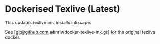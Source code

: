 # Dockerised Texlive (Latest)

This updates texlive and installs inkscape.

See [git@github.com:adinriv/docker-texlive-ink.git] for the original texlive docker.